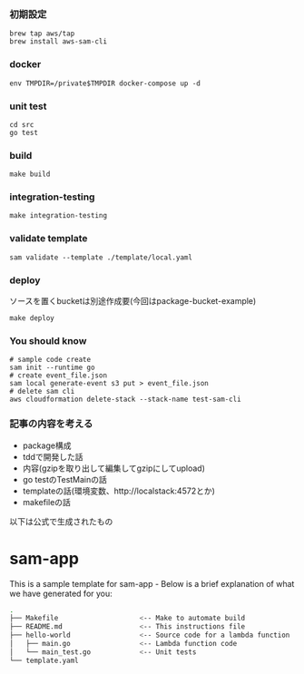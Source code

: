 ### 初期設定

```shell
brew tap aws/tap
brew install aws-sam-cli
```

### docker

```shell
env TMPDIR=/private$TMPDIR docker-compose up -d
```

### unit test

```shell
cd src
go test
```

### build
```shell
make build
```

### integration-testing
```shell
make integration-testing
```


### validate template
```shell
sam validate --template ./template/local.yaml
```


### deploy
ソースを置くbucketは別途作成要(今回はpackage-bucket-example)
```shell
make deploy
```

### You should know

```shell
# sample code create
sam init --runtime go
# create event_file.json
sam local generate-event s3 put > event_file.json
# delete sam cli
aws cloudformation delete-stack --stack-name test-sam-cli
```

### 記事の内容を考える

- package構成
- tddで開発した話
- 内容(gzipを取り出して編集してgzipにしてupload)
- go testのTestMainの話
- templateの話(環境変数、http://localstack:4572とか)
- makefileの話


以下は公式で生成されたもの

# sam-app

This is a sample template for sam-app - Below is a brief explanation of what we have generated for you:

```bash
.
├── Makefile                    <-- Make to automate build
├── README.md                   <-- This instructions file
├── hello-world                 <-- Source code for a lambda function
│   ├── main.go                 <-- Lambda function code
│   └── main_test.go            <-- Unit tests
└── template.yaml
```